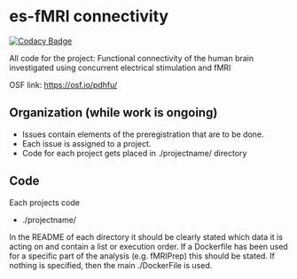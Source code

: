 # es-fMRI connectivity

[![Codacy Badge](https://api.codacy.com/project/badge/Grade/20435b80c0ed49f7bdf5341a65ad7ff6)](https://www.codacy.com?utm_source=github.com&amp;utm_medium=referral&amp;utm_content=wiheto/esfmri_connectivity&amp;utm_campaign=Badge_Grade)

All code for the project: Functional connectivity of the human brain investigated using concurrent electrical stimulation and fMRI

OSF link: <https://osf.io/pdhfu/>

## Organization (while work is ongoing)

- Issues contain elements of the preregistration that are to be done. 
- Each issue is assigned to a project. 
- Code for each project gets placed in ./projectname/ directory

## Code

Each projects code

- ./projectname/

In the README of each directory it should be clearly stated which data it is acting on and contain a list or execution order. If a Dockerfile has been used for a specific part of the analysis (e.g. fMRIPrep) this should be stated. If nothing is specified, then the main ./DockerFile is used.  
